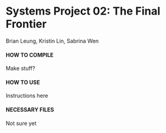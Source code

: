 # Systems Project 02: The Final Frontier #
Brian Leung, Kristin Lin, Sabrina Wen

#### HOW TO COMPILE ####
Make stuff?

#### HOW TO USE ####
Instructions here

#### NECESSARY FILES ####
Not sure yet
